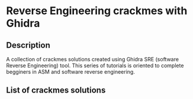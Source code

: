# Reverse Engineering crackmes with Ghidra

## Description ##
A collection of crackmes solutions created using Ghidra SRE (software Reverse Engineering) tool. This series of tutorials is oriented to complete begginers in ASM and software reverse engineering.

## List of crackmes solutions ##
